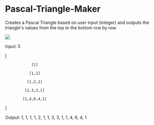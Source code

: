 # Pascal-Triangle-Maker
Creates a Pascal Triangle based on user input (integer) and outputs the triangle's values from the top to the bottom row by row.


![](https://upload.wikimedia.org/wikipedia/commons/0/0d/PascalTriangleAnimated2.gif)

Input: 5

[

                [1]
     
               [1,1]
    
              [1,2,1]
   
             [1,3,3,1]
  
            [1,4,6,4,1]
 
]

Output: 1, 1, 1, 1, 2, 1, 1, 3, 3, 1, 1, 4, 6, 4, 1
